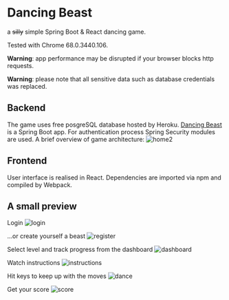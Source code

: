 # Dancing Beast



a ~~silly~~ simple Spring Boot & React dancing game.

Tested with Chrome 68.0.3440.106.

**Warning**: app performance may be disrupted if your browser blocks http requests.

**Warning**: please note that all sensitive data such as database credentials was replaced.


## Backend


The game uses free posgreSQL database hosted by Heroku. 
[Dancing Beast](https://dancing-beast.herokuapp.com "Play Dancing Beast now") is a Spring Boot app. For authentication process Spring Security modules are used.
A brief overview of game architecture:
![home2](https://user-images.githubusercontent.com/42339937/44583282-c9fbd600-a7a4-11e8-910a-9b8efad89690.png)

## Frontend



User interface is realised in React.
Dependencies are imported via npm and compiled by Webpack.

## A small preview



Login
![login](https://user-images.githubusercontent.com/42339937/44583251-a89aea00-a7a4-11e8-9fe7-f3f4459c7458.jpg)

...or create yourself a beast
![register](https://user-images.githubusercontent.com/42339937/44583252-a89aea00-a7a4-11e8-947d-ada74dbc64bd.jpg)

Select level and track progress from the dashboard 
![dashboard](https://user-images.githubusercontent.com/42339937/44583249-a8025380-a7a4-11e8-82a9-cfcad3ffc333.jpg)

Watch instructions
![instructions](https://user-images.githubusercontent.com/42339937/44583250-a89aea00-a7a4-11e8-91d8-f4c4a5ceb4c1.jpg)

Hit keys to keep up with the moves
![dance](https://user-images.githubusercontent.com/42339937/44583248-a8025380-a7a4-11e8-9428-ede11eb81050.jpg)

Get your score 
![score](https://user-images.githubusercontent.com/42339937/44583247-a8025380-a7a4-11e8-9277-abf4c9b6a350.jpg)



